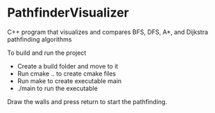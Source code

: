 # PathfinderVisualizer
C++ program that visualizes and compares BFS, DFS, A*, and Dijkstra pathfinding algorithms

To build and run the project
- Create a build folder and move to it
- Run cmake .. to create cmake files
- Run make to create executable main
- ./main to run the executable

Draw the walls and press return to start the pathfinding.
